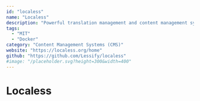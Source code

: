 ```yaml
---
id: "localess"
name: "Localess"
description: "Powerful translation management and content management system. Manage and translate your website or app content into multiple languages, using AI to translate faster."
tags:
  - "MIT"
  - "Docker"
category: "Content Management Systems (CMS)"
website: "https://localess.org/home"
github: "https://github.com/Lessify/localess"
#image: "/placeholder.svg?height=300&width=400"
---
```


# Localess
